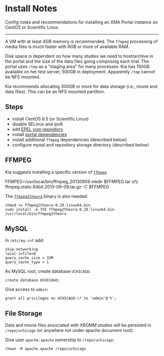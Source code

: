 # Install Notes

Config notes and recommendations for installing an XMA Portal instance on CentOS or Scientific Linux.

---

A VM with at least 4GB memory is recommended.  The `ffmpeg` processing of media files is much faster with 6GB or more of available RAM.

Disk space is dependent on how many studies we need to host/archive in the portal and the size of the data files going comprising each trial.
The portal uses `/tmp` as a "staging area" for many processes.  Kia has 150GB available on her test server, 500GB in deployment.  Apparently `/tmp` cannot be NFS mounted.

Kia recommends allocating 300GB or more for data storage (i.e., movie and data files).  This can be an NFS mounted partition.

## Steps

* install CentOS 6.5 (or Scientific Linux)
* disable SELinux and ipv6
* add [EPEL yum repository](https://fedoraproject.org/wiki/EPEL)
* install [portal dependencies](rpms.md)
* install additional `ffmpeg` dependencies (described below)
* configure mysql and repository storage directory (described below)


## FFMPEG

Kia suggests installing a specific version of [`ffmpeg`](https://brownbox.brown.edu/download.php?hash=7fbbba96).

   FFMPEG=/usr/local/bin/ffmpeg_20130909
   mkdir $FFMPEG
   tar xfz ffmpeg.static.64bit.2013-09-09.tar.gz -C $FFMPEG

The [`ffmpeg2theora`](http://v2v.cc/~j/ffmpeg2theora/download.html) binary is also needed:

    chmod +x ffmpeg2theora-0.29.linux64.bin
    sudo install -m 755 ffmpeg2theora-0.29.linux64.bin /usr/local/bin/ffmpeg2theora


## MySQL

In `/etc/my.cnf` add:

    skip-networking
    local-infile=0
    query_cache_size = 32M
    query_cache_type = 1

As MySQL root, create database `UCHICAGO`:

    create database UCHICAGO;

Give access to `admin`:

    grant all privileges on UCHICAGO.\* to 'admin'@'%';


## File Storage

Data and movie files associated with XROMM studies will be persisted in `/repo/uchicago` (or anywhere not under apache document root).

Give user `apache.apache` ownership to `/repo/uchicago`:

    chown -R apache.apache /repo/uchicago

